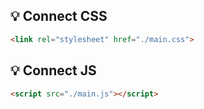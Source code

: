 ## 💡 Connect CSS
```html
<link rel="stylesheet" href="./main.css">
```

## 💡 Connect JS
```html
<script src="./main.js"></script>
```
